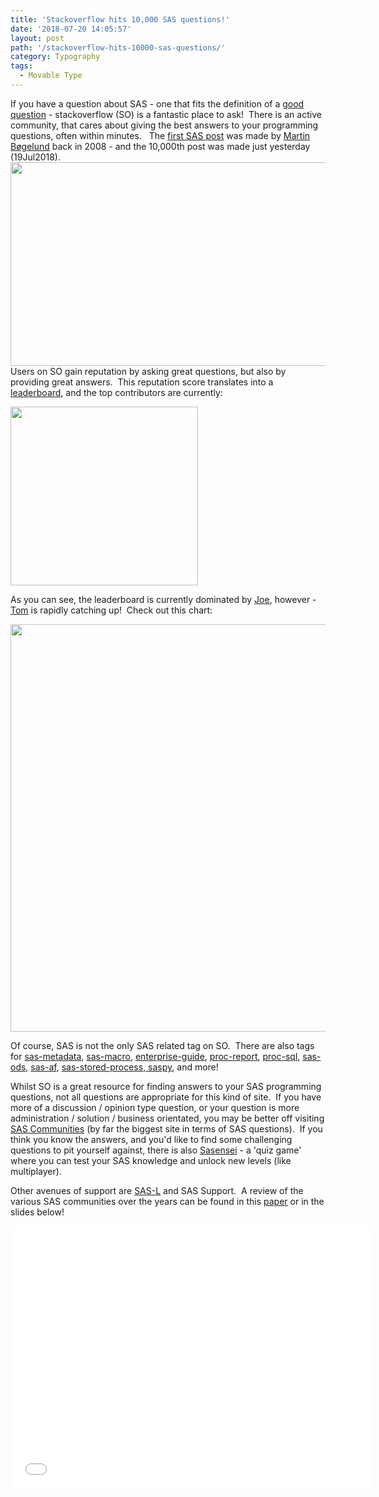 ```yaml
---
title: 'Stackoverflow hits 10,000 SAS questions!'
date: '2018-07-20 14:05:57'
layout: post
path: '/stackoverflow-hits-10000-sas-questions/'
category: Typography
tags:
  - Movable Type
---
```


If you have a question about SAS - one that fits the definition of a <a href="https://stackoverflow.com/help/how-to-ask">good question</a> - stackoverflow (SO) is a fantastic place to ask!  There is an active community, that cares about giving the best answers to your programming questions, often within minutes.   The <a href="https://stackoverflow.com/questions/107414/whats-your-best-trick-to-break-out-of-an-unbalanced-quote-condition-in-base-sas">first SAS post</a> was made by <a href="https://stackoverflow.com/users/18968/martin-b%C3%B8gelund">Martin Bøgelund</a> back in 2008 - and the 10,000th post was made just yesterday (19Jul2018).<a href="https://stackoverflow.com/questions/107414/whats-your-best-trick-to-break-out-of-an-unbalanced-quote-condition-in-base-sas"><img class="aligncenter size-full wp-image-384" src="https://www.rawsas.com/wp-content/uploads/2018/07/Screen-Shot-2018-07-20-at-14.52.53.png" alt="" width="1364" height="326" /></a>Users on SO gain reputation by asking great questions, but also by providing great answers.  This reputation score translates into a <a href="https://stackoverflow.com/tags/sas/topusers">leaderboard</a>, and the top contributors are currently:

<img class="aligncenter wp-image-386 size-medium" src="https://www.rawsas.com/wp-content/uploads/2018/07/Screen-Shot-2018-07-20-at-14.57.12-300x286.png" alt="" width="300" height="286" />

As you can see, the leaderboard is currently dominated by <a href="https://stackoverflow.com/users/1623007/joe">Joe</a>, however - <a href="https://stackoverflow.com/users/4965549/tom">Tom</a> is rapidly catching up!  Check out this chart:

<a href="http://data.stackexchange.com/stackoverflow/query/797746/rep-race"><img class="aligncenter size-full wp-image-387" src="https://www.rawsas.com/wp-content/uploads/2018/07/Screen-Shot-2018-07-20-at-15.03.04.png" alt="" width="1078" height="652" /></a>

Of course, SAS is not the only SAS related tag on SO.  There are also tags for <a href="https://stackoverflow.com/questions/tagged/sas-metadata">sas-metadata</a>, <a href="https://stackoverflow.com/questions/tagged/sas-macro">sas-macro</a>, <a href="https://stackoverflow.com/questions/tagged/enterprise-guide">enterprise-guide</a>, <a href="https://stackoverflow.com/questions/tagged/proc-report">proc-report</a>, <a href="https://stackoverflow.com/questions/tagged/proc-sql">proc-sql</a>, <a href="https://stackoverflow.com/questions/tagged/sas-ods">sas-ods,</a> <a href="https://stackoverflow.com/questions/tagged/sas-af">sas-af</a>, <a href="https://stackoverflow.com/questions/tagged/sas-stored-process">sas-stored-process</a>,<a href="https://stackoverflow.com/questions/tagged/saspy"> saspy</a>, and more!

Whilst SO is a great resource for finding answers to your SAS programming questions, not all questions are appropriate for this kind of site.  If you have more of a discussion / opinion type question, or your question is more administration / solution / business orientated, you may be better off visiting <a href="http://communities.sas.com/">SAS Communities</a> (by far the biggest site in terms of SAS questions).  If you think you know the answers, and you'd like to find some challenging questions to pit yourself against, there is also <a href="https://sasensei.com">Sasensei</a> - a 'quiz game' where you can test your SAS knowledge and unlock new levels (like multiplayer).

Other avenues of support are <a href="https://www.rawsas.com/2017/05/sas-l-is-still-alive/">SAS-L</a> and SAS Support.  A review of the various SAS communities over the years can be found in this <a href="https://www.rawsas.com/2018/07/stackoverflow-hits-10000-sas-questions/sgf2018_find_your_sas_sensei-2/" rel="attachment wp-att-388">paper</a> or in the slides below!

<iframe src="//slides.com/allanbowe/find-your-sas-sensei/embed" width="576" height="420" frameborder="0" scrolling="no" allowfullscreen="allowfullscreen"></iframe>